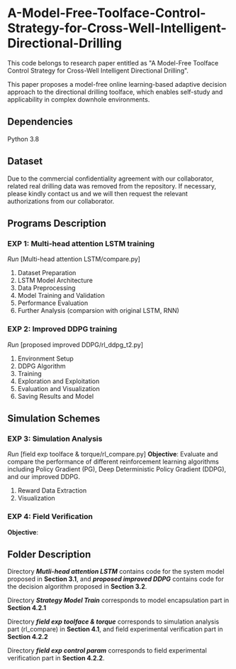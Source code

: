 # A-Model-Free-Toolface-Control-Strategy-for-Cross-Well-Intelligent-Directional-Drilling
This code belongs to research paper entitled as "A Model-Free Toolface Control Strategy for Cross-Well Intelligent Directional Drilling".

This paper proposes a model-free online learning-based adaptive decision approach to the directional drilling toolface, which enables self-study and applicability in complex downhole environments.

## Dependencies
Python 3.8

## Dataset
Due to the commercial confidentiality agreement with our collaborator, related real drilling data was removed from the repository. If necessary, please kindly contact us and we will then request the relevant authorizations from our collaborator.

## Programs Description
### EXP 1: Multi-head attention LSTM training
*Run* [Multi-head attention LSTM/compare.py]
1. Dataset Preparation
2. LSTM Model Architecture
3. Data Preprocessing
4. Model Training and Validation
5. Performance Evaluation
6. Further Analysis (comparsion with original LSTM, RNN)

### EXP 2: Improved DDPG training
*Run* [proposed improved DDPG/rl_ddpg_t2.py]
1. Environment Setup
2. DDPG Algorithm
3. Training
4. Exploration and Exploitation
5. Evaluation and Visualization
6. Saving Results and Model

## Simulation Schemes
### EXP 3: Simulation Analysis
*Run* [field exp toolface & torque/rl_compare.py]
**Objective**: Evaluate and compare the performance of different reinforcement learning algorithms including Policy Gradient (PG), Deep Deterministic Policy Gradient (DDPG), and our improved DDPG.
1. Reward Data Extraction
2. Visualization

### EXP 4: Field Verification
**Objective**: 

## Folder Description
Directory ***Mutli-head attention LSTM*** contains code for the system model proposed in **Section 3.1**, and ***proposed improved DDPG*** contains code for the decision algorithm proposed in **Section 3.2**.

Directory ***Strategy Model Train*** corresponds to model encapsulation part in **Section 4.2.1**

Directory ***field exp toolface & torque*** corresponds to simulation analysis part (rl_compare) in **Section 4.1**, and field experimental verification part in **Section 4.2.2**

Directory ***field exp control param*** corresponds to field experimental verification part in **Section 4.2.2**.



